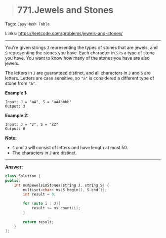 > # 771.Jewels and Stones

Tags: `Easy` `Hash Table`

Links: <https://leetcode.com/problems/jewels-and-stones/>

---

You're given strings `J` representing the types of stones that are jewels, and `S` representing the stones you have.  Each character in `S` is a type of stone you have.  You want to know how many of the stones you have are also jewels.

The letters in `J` are guaranteed distinct, and all characters in `J` and `S` are letters. Letters are case sensitive, so `"a"` is considered a different type of stone from `"A"`.

**Example 1:**

```
Input: J = "aA", S = "aAAbbbb"
Output: 3
```

**Example 2:**

```
Input: J = "z", S = "ZZ"
Output: 0
```

**Note:**

- `S` and `J` will consist of letters and have length at most 50.
- The characters in `J` are distinct.

---

**Answer:**

```c++
class Solution {
public:
    int numJewelsInStones(string J, string S) {
        multiset<char> ms(S.begin(), S.end());
        int result = 0;
        
        for (auto i : J){
            result += ms.count(i);
        }
        
        return result;
    }
};
```

